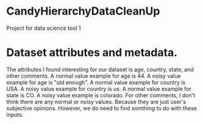 # CandyHierarchyDataCleanUp
Project for data science tool 1
# Dataset attributes and metadata.
The attributes I found interesting for our dataset is age, country, state, and other comments.
A normal value example for age is 44. A noisy value example for age is "old enough".
A normal value example for country is USA. A noisy value example for country is us.
A normal value example for state is CO. A noisy value example is colorado.
For other comments, I don't think there are any normal or noisy values. Because they are just user's subjective opinions. However,
we do need to find somthing to do with these inputs.
